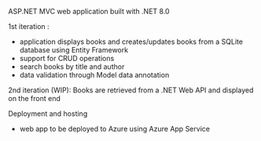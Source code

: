 ASP.NET MVC web application built with .NET 8.0

1st iteration :

- application displays books and creates/updates books from a SQLite database using Entity Framework
- support for CRUD operations
- search books by title and author
- data validation through Model data annotation

2nd iteration (WIP):
Books are retrieved from a .NET Web API and displayed on the front end

Deployment and hosting

- web app to be deployed to Azure using Azure App Service
